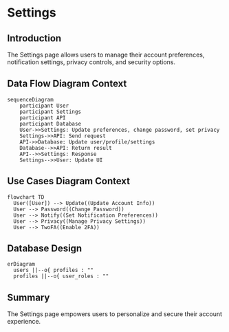 # Settings

## Introduction
The Settings page allows users to manage their account preferences, notification settings, privacy controls, and security options.

## Data Flow Diagram Context
```mermaid
sequenceDiagram
    participant User
    participant Settings
    participant API
    participant Database
    User->>Settings: Update preferences, change password, set privacy
    Settings->>API: Send request
    API->>Database: Update user/profile/settings
    Database-->>API: Return result
    API-->>Settings: Response
    Settings-->>User: Update UI
```

## Use Cases Diagram Context
```mermaid
flowchart TD
  User([User]) --> Update((Update Account Info))
  User --> Password((Change Password))
  User --> Notify((Set Notification Preferences))
  User --> Privacy((Manage Privacy Settings))
  User --> TwoFA((Enable 2FA))
```


## Database Design
```mermaid
erDiagram
  users ||--o{ profiles : ""
  profiles ||--o{ user_roles : ""
```

## Summary
The Settings page empowers users to personalize and secure their account experience. 